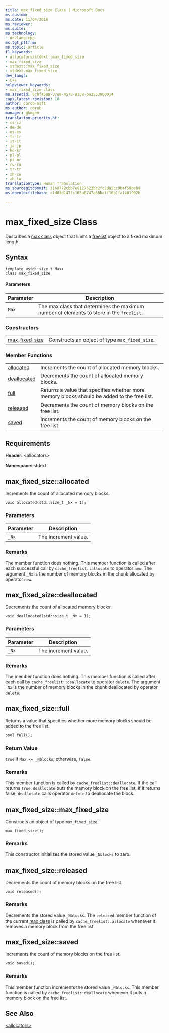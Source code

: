 ```yaml
---
title: max_fixed_size Class | Microsoft Docs
ms.custom: 
ms.date: 11/04/2016
ms.reviewer: 
ms.suite: 
ms.technology:
- devlang-cpp
ms.tgt_pltfrm: 
ms.topic: article
f1_keywords:
- allocators/stdext::max_fixed_size
- max_fixed_size
- stdext::max_fixed_size
- stdext.max_fixed_size
dev_langs:
- C++
helpviewer_keywords:
- max_fixed_size class
ms.assetid: 8c8f4588-37e9-4579-8168-ba3553800914
caps.latest.revision: 18
author: corob-msft
ms.author: corob
manager: ghogen
translation.priority.ht:
- cs-cz
- de-de
- es-es
- fr-fr
- it-it
- ja-jp
- ko-kr
- pl-pl
- pt-br
- ru-ru
- tr-tr
- zh-cn
- zh-tw
translationtype: Human Translation
ms.sourcegitcommit: 3168772cbb7e8127523bc2fc2da5cc9b4f59beb8
ms.openlocfilehash: c1d83d147fc163a8747a68baff16b1fa1401902b

---
```

# max_fixed_size Class
Describes a [max class](../standard-library/allocators-header.md) object that limits a [freelist](../standard-library/freelist-class.md) object to a fixed maximum length.  
  
## Syntax  
  
```
template <std::size_t Max>  
class max_fixed_size
```  
  
#### Parameters  
  
|Parameter|Description|  
|---------------|-----------------|  
|`Max`|The max class that determines the maximum number of elements to store in the `freelist`.|  
  
### Constructors  
  
|||  
|-|-|  
|[max_fixed_size](#max_fixed_size__max_fixed_size)|Constructs an object of type `max_fixed_size`.|  
  
### Member Functions  
  
|||  
|-|-|  
|[allocated](#max_fixed_size__allocated)|Increments the count of allocated memory blocks.|  
|[deallocated](#max_fixed_size__deallocated)|Decrements the count of allocated memory blocks.|  
|[full](#max_fixed_size__full)|Returns a value that specifies whether more memory blocks should be added to the free list.|  
|[released](#max_fixed_size__released)|Decrements the count of memory blocks on the free list.|  
|[saved](#max_fixed_size__saved)|Increments the count of memory blocks on the free list.|  
  
## Requirements  
 **Header:** \<allocators>  
  
 **Namespace:** stdext  
  
##  <a name="max_fixed_size__allocated"></a>  max_fixed_size::allocated  
 Increments the count of allocated memory blocks.  
  
```
void allocated(std::size_t _Nx = 1);
```  
  
### Parameters  
  
|Parameter|Description|  
|---------------|-----------------|  
|`_Nx`|The increment value.|  
  
### Remarks  
 The member function does nothing. This member function is called after each successful call by `cache_freelist::allocate` to operator `new`. The argument `_Nx` is the number of memory blocks in the chunk allocated by operator `new`.  
  
##  <a name="max_fixed_size__deallocated"></a>  max_fixed_size::deallocated  
 Decrements the count of allocated memory blocks.  
  
```
void deallocated(std::size_t _Nx = 1);
```  
  
### Parameters  
  
|Parameter|Description|  
|---------------|-----------------|  
|`_Nx`|The increment value.|  
  
### Remarks  
 The member function does nothing. This member function is called after each call by `cache_freelist::deallocate` to operator `delete`. The argument `_Nx` is the number of memory blocks in the chunk deallocated by operator `delete`.  
  
##  <a name="max_fixed_size__full"></a>  max_fixed_size::full  
 Returns a value that specifies whether more memory blocks should be added to the free list.  
  
```
bool full();
```  
  
### Return Value  
 `true` if `Max <= _Nblocks`; otherwise, `false`.  
  
### Remarks  
 This member function is called by `cache_freelist::deallocate`. If the call returns `true`, `deallocate` puts the memory block on the free list; if it returns false, `deallocate` calls operator `delete` to deallocate the block.  
  
##  <a name="max_fixed_size__max_fixed_size"></a>  max_fixed_size::max_fixed_size  
 Constructs an object of type `max_fixed_size`.  
  
```
max_fixed_size();
```  
  
### Remarks  
 This constructor initializes the stored value `_Nblocks` to zero.  
  
##  <a name="max_fixed_size__released"></a>  max_fixed_size::released  
 Decrements the count of memory blocks on the free list.  
  
```
void released();
```  
  
### Remarks  
 Decrements the stored value `_Nblocks`. The `released` member function of the current [max class](../standard-library/allocators-header.md) is called by `cache_freelist::allocate` whenever it removes a memory block from the free list.  
  
##  <a name="max_fixed_size__saved"></a>  max_fixed_size::saved  
 Increments the count of memory blocks on the free list.  
  
```
void saved();
```  
  
### Remarks  
 This member function increments the stored value `_Nblocks`. This member function is called by `cache_freelist::deallocate` whenever it puts a memory block on the free list.  
  
## See Also  
 [\<allocators>](../standard-library/allocators-header.md)






<!--HONumber=Jan17_HO1-->


